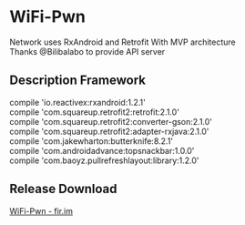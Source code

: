 # WiFi-Pwn
Network uses RxAndroid and Retrofit With MVP architecture  
Thanks @Bilibalabo to provide API server
  
## Description Framework
compile 'io.reactivex:rxandroid:1.2.1'   
compile 'com.squareup.retrofit2:retrofit:2.1.0'   
compile 'com.squareup.retrofit2:converter-gson:2.1.0'   
compile 'com.squareup.retrofit2:adapter-rxjava:2.1.0'   
compile 'com.jakewharton:butterknife:8.2.1'  
compile 'com.androidadvance:topsnackbar:1.0.0'  
compile 'com.baoyz.pullrefreshlayout:library:1.2.0'  

## Release Download
[WiFi-Pwn - fir.im](http://fir.im/wifipwn)
